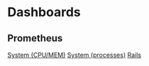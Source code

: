 # Dashboards

## Prometheus
[System (CPU/MEM)](prometheus/node_exporter.json)
[System (processes)](prometheus/processes.json)
[Rails](prometheus/rails.json)

